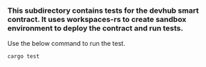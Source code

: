 ### This subdirectory contains tests for the devhub smart contract. It uses workspaces-rs to create sandbox environment to deploy the contract and run tests.

Use the below command to run the test.

`` cargo test
``


